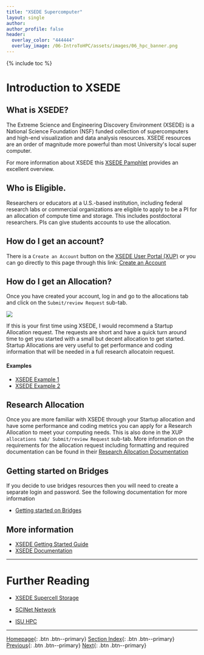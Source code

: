 ```yaml
---
title: "XSEDE Supercomputer"
layout: single
author:
author_profile: false
header:
  overlay_color: "444444"
  overlay_image: /06-IntroToHPC/assets/images/06_hpc_banner.png
---
```


{% include toc %}

# Introduction to XSEDE

## What is XSEDE?

The Extreme Science and Engineering Discovery Environment (XSEDE) is a National Science Foundation (NSF) funded collection of supercomputers and high-end visualization and data analysis resources. XSEDE resources are an order of magnitude more powerful than most University's local super computer.

For more information about XSEDE this [XSEDE Pamphlet](https://www.xsede.org/documents/10157/169907/what-is-XSEDE.pdf) provides an excellent overview.


## Who is Eligible.
Researchers or educators at a U.S.-based institution, including federal research labs or commercial organizations are eligible to apply to be a PI for an allocation of compute time and storage.  This includes postdoctoral researchers. PIs can give students accounts to use the allocation.

## How do I get an account?

There is a ```Create an Account``` button on the [XSEDE User Portal (XUP)](https://portal.xsede.org/#/guest) or you can go directly to this page through this link: [Create an Account](https://portal.xsede.org/?p_p_id=58&p_p_lifecycle=0&p_p_state=maximized&p_p_mode=view&saveLastPath=0&_58_struts_action=%2Flogin%2Fcreate_account)

## How do I get an Allocation?

Once you have created your account, log in and go to the allocations tab and click on the ```Submit/review Request``` sub-tab.

![](/Appendix/assets/XSEDE-Allocations.png)

If this is your first time using XSEDE, I would recommend a Startup Allocation request.  The requests are short and have a quick turn around time to get you started with a small but decent allocation to get started.  Startup Allocations are very useful to get performance and coding information that will be needed in a full research allocatoin request.

#### Examples


* [XSEDE Example 1](https://portal.xsede.org/documents/10308/29438/Successful+Startup+Request1.pdf)
* [XSEDE Example 2](https://portal.xsede.org/documents/10308/29438/Successful+Startup+Request2.pdf)

## Research Allocation

Once you are more familiar with XSEDE through your Startup allocation and have some performance and coding metrics you can apply for a Research Allocation to meet your computing needs. This is also done in the XUP ``` allocations tab/ Submit/review Request``` sub-tab.  More information on the requirements for the allocation request including formatting and required documentation can be found in their [Research Allocation Documentation](https://portal.xsede.org/allocations/research)

## Getting started on Bridges

If you decide to use bridges resources then you will need to create a separate login and password. See the following documentation for more information

* [Getting started on Bridges](https://portal.xsede.org/psc-bridges)

## More information

* [XSEDE Getting Started Guide](https://www.xsede.org/web/site/for-users/getting-started)
* [XSEDE Documentation](https://portal.xsede.org/group/xup/documentation-overview)



___
# Further Reading
* [XSEDE Supercell Storage](02-supercell-storage)

* [SCINet Network](../02-SCINET/01-scient-network-intro)
* [ISU HPC](../03-ISUHPC/01-isu-hpc-intro)


___

[Homepage](../../../index.md){: .btn  .btn--primary}
[Section Index](../../00-IntroToHPC-LandingPage){: .btn  .btn--primary}
[Previous](../01-introduction-to-hpc-infrastructure){: .btn  .btn--primary}
[Next](02-supercell-storage){: .btn  .btn--primary}
